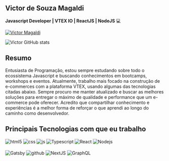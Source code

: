 ## Victor de Souza Magaldi 

**Javascript Developer | VTEX IO | ReactJS | NodeJS** 💻

[![Victor Magaldi](https://img.shields.io/badge/LinkedIn-0077B5?style=for-the-badge&logo=linkedin&logoColor=white)](https://www.linkedin.com/in/victor-de-souza-magaldi-957533208/)

![Victor GitHub stats](https://github-readme-stats.vercel.app/api?username=victor-magaldi&show_icons=true&theme=blue-green&count_private=true)

## Resumo

Entusiasta de Programação, estou sempre estudando sobre todo o ecossistema Javascript e buscando conhecimentos em bootcamps, workshops e eventos. Atualmente, trabalho mais focado na construção de e-commerces com a plataforma VTEX, usando algumas das tecnologias citadas abaixo.
Sempre procuro me manter atualizado e buscar as melhores soluções para entregar o máximo de qualidade e performance que um e-commerce pode oferecer. Acredito que compartilhar conhecimento e experiências é a melhor forma de reforçar o que aprendi ao longo do caminho como desenvolvedor.

## Principais Tecnologias com que eu trabalho

<div style="display: inline_block">
  <img align="center" alt="html5" src="https://img.shields.io/badge/HTML5-E34F26?style=for-the-badge&logo=html5&logoColor=white" />
  <img align="center" alt="css" src="https://img.shields.io/badge/CSS3-1572B6?style=for-the-badge&logo=css3&logoColor=white" />
  <img align="center" alt="js" src="https://img.shields.io/badge/JavaScript-F7DF1E?style=for-the-badge&logo=javascript&logoColor=black" />
  <img align="center" alt="Typescript" src="https://img.shields.io/badge/TypeScript-007ACC?style=for-the-badge&logo=typescript&logoColor=white" />
  <img align="center" alt="React" src="https://img.shields.io/badge/React-20232A?style=for-the-badge&logo=react&logoColor=61DAFB" />
  <img align="center" alt="Nodejs" src="https://img.shields.io/badge/Node.js-43853D?style=for-the-badge&logo=node.js&logoColor=white" />
</div><br/> 

<div style="display: inline_block">
  <img align="center" alt="Gatsby" src="https://img.shields.io/badge/Gatsby-663399?style=for-the-badge&logo=gatsby&logoColor=white" />
  <img align="center" alt="github" src="https://img.shields.io/badge/GitHub-100000?style=for-the-badge&logo=github&logoColor=white" />
  <img align="center" alt="NextJS" src="https://img.shields.io/badge/Next-black?style=for-the-badge&logo=next.js&logoColor=white" />
  <img align="center" alt="GraphQL" src="https://img.shields.io/badge/-GraphQL-E10098?style=for-the-badge&logo=graphql&logoColor=white" />
</div><br/> 
